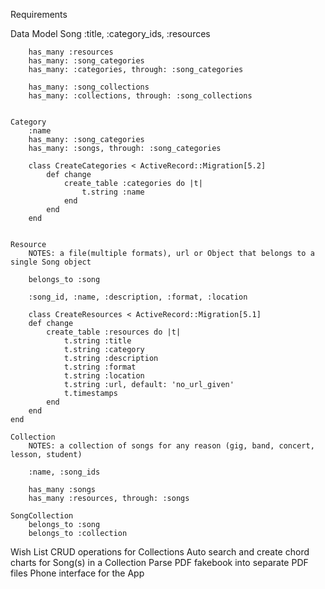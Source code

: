 Requirements


Data Model
	Song
		:title, :category_ids, :resources

		has_many :resources
		has_many: :song_categories
		has_many: :categories, through: :song_categories

		has_many: :song_collections
		has_many: :collections, through: :song_collections


	Category
		:name
		has_many: :song_categories
		has_many: :songs, through: :song_categories

		class CreateCategories < ActiveRecord::Migration[5.2]
			def change
				create_table :categories do |t|
					t.string :name
				end
			end
		end


	Resource
		NOTES: a file(multiple formats), url or Object that belongs to a single Song object

		belongs_to :song

		:song_id, :name, :description, :format, :location
		
		class CreateResources < ActiveRecord::Migration[5.1]
		def change
			create_table :resources do |t|
				t.string :title
				t.string :category
				t.string :description
				t.string :format
				t.string :location
				t.string :url, default: 'no_url_given'
				t.timestamps
			end
		end
	end

	Collection
		NOTES: a collection of songs for any reason (gig, band, concert, lesson, student)

		:name, :song_ids

		has_many :songs
		has_many :resources, through: :songs

	SongCollection
		belongs_to :song
		belongs_to :collection

Wish List
	CRUD operations for Collections
	Auto search and create chord charts for Song(s) in a Collection
	Parse PDF fakebook into separate PDF files
	Phone interface for the App
